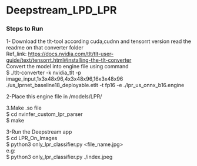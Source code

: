 # Deepstream_LPD_LPR

<h3>Steps to Run </h3>

1- Download the tlt-tool according cuda,cudnn and tensorrt version read the readme on that converter folder<br>
Ref_link: https://docs.nvidia.com/tlt/tlt-user-guide/text/tensorrt.html#installing-the-tlt-converter <br>
Convert the model into engine file using command <br>
$ ./tlt-converter -k nvidia_tlt -p image_input,1x3x48x96,4x3x48x96,16x3x48x96 ./us_lprnet_baseline18_deployable.etlt -t fp16 -e ./lpr_us_onnx_b16.engine<br>

2-Place this engine file in /models/LPR/<br>

3.Make .so file <br>
$ cd nvinfer_custom_lpr_parser <br>
$ make <br>

3-Run the Deepstream app<br>
$ cd LPR_On_Images<br>
$ python3 only_lpr_classifier.py <file_name.jpg><br>
e.g:<br>
$ python3 only_lpr_classifier.py ./index.jpeg<br>

